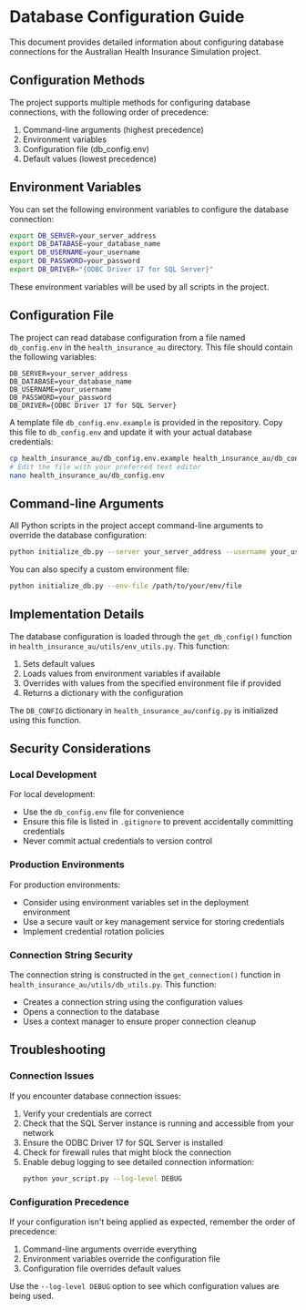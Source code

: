 # Database Configuration Guide

This document provides detailed information about configuring database connections for the Australian Health Insurance Simulation project.

## Configuration Methods

The project supports multiple methods for configuring database connections, with the following order of precedence:

1. Command-line arguments (highest precedence)
2. Environment variables
3. Configuration file (db_config.env)
4. Default values (lowest precedence)

## Environment Variables

You can set the following environment variables to configure the database connection:

```bash
export DB_SERVER=your_server_address
export DB_DATABASE=your_database_name
export DB_USERNAME=your_username
export DB_PASSWORD=your_password
export DB_DRIVER="{ODBC Driver 17 for SQL Server}"
```

These environment variables will be used by all scripts in the project.

## Configuration File

The project can read database configuration from a file named `db_config.env` in the `health_insurance_au` directory. This file should contain the following variables:

```
DB_SERVER=your_server_address
DB_DATABASE=your_database_name
DB_USERNAME=your_username
DB_PASSWORD=your_password
DB_DRIVER={ODBC Driver 17 for SQL Server}
```

A template file `db_config.env.example` is provided in the repository. Copy this file to `db_config.env` and update it with your actual database credentials:

```bash
cp health_insurance_au/db_config.env.example health_insurance_au/db_config.env
# Edit the file with your preferred text editor
nano health_insurance_au/db_config.env
```

## Command-line Arguments

All Python scripts in the project accept command-line arguments to override the database configuration:

```bash
python initialize_db.py --server your_server_address --username your_username --password your_password --database your_database_name
```

You can also specify a custom environment file:

```bash
python initialize_db.py --env-file /path/to/your/env/file
```

## Implementation Details

The database configuration is loaded through the `get_db_config()` function in `health_insurance_au/utils/env_utils.py`. This function:

1. Sets default values
2. Loads values from environment variables if available
3. Overrides with values from the specified environment file if provided
4. Returns a dictionary with the configuration

The `DB_CONFIG` dictionary in `health_insurance_au/config.py` is initialized using this function.

## Security Considerations

### Local Development

For local development:

- Use the `db_config.env` file for convenience
- Ensure this file is listed in `.gitignore` to prevent accidentally committing credentials
- Never commit actual credentials to version control

### Production Environments

For production environments:

- Consider using environment variables set in the deployment environment
- Use a secure vault or key management service for storing credentials
- Implement credential rotation policies

### Connection String Security

The connection string is constructed in the `get_connection()` function in `health_insurance_au/utils/db_utils.py`. This function:

- Creates a connection string using the configuration values
- Opens a connection to the database
- Uses a context manager to ensure proper connection cleanup

## Troubleshooting

### Connection Issues

If you encounter database connection issues:

1. Verify your credentials are correct
2. Check that the SQL Server instance is running and accessible from your network
3. Ensure the ODBC Driver 17 for SQL Server is installed
4. Check for firewall rules that might block the connection
5. Enable debug logging to see detailed connection information:
   ```bash
   python your_script.py --log-level DEBUG
   ```

### Configuration Precedence

If your configuration isn't being applied as expected, remember the order of precedence:

1. Command-line arguments override everything
2. Environment variables override the configuration file
3. Configuration file overrides default values

Use the `--log-level DEBUG` option to see which configuration values are being used.